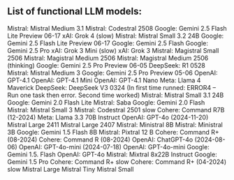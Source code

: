 ## List of functional LLM models:

Mistral: Mistral Medium 3.1
Mistral: Codestral 2508
Google: Gemini 2.5 Flash Lite Preview 06-17
xAI: Grok 4 (slow)
Mistral: Mistral Small 3.2 24B
Google: Gemini 2.5 Flash Lite Preview 06-17
Google: Gemini 2.5 Flash
Google: Gemini 2.5 Pro
xAI: Grok 3 Mini (slow)
xAI: Grok 3
Mistral: Magistral Small 2506
Mistral: Magistral Medium 2506
Mistral: Magistral Medium 2506 (thinking)
Google: Gemini 2.5 Pro Preview 06-05
DeepSeek: R1 0528
Mistral: Mistral Medium 3
Google: Gemini 2.5 Pro Preview 05-06
OpenAI: GPT-4.1
OpenAI: GPT-4.1 Mini
OpenAI: GPT-4.1 Nano
Meta: Llama 4 Maverick
DeepSeek: DeepSeek V3 0324 (In first time runned: ERROR4 – Run one task then error. Second time worked)
Mistral: Mistral Small 3.1 24B
Google: Gemini 2.0 Flash Lite
Mistral: Saba
Google: Gemini 2.0 Flash
Mistral: Mistral Small 3
Mistral: Codestral 2501 slow
Cohere: Command R7B (12-2024)
Meta: Llama 3.3 70B Instruct
OpenAI: GPT-4o (2024-11-20)
Mistral Large 2411
Mistral Large 2407
Mistral: Ministral 8B
Mistral: Ministral 3B
Google: Gemini 1.5 Flash 8B
Mistral: Pixtral 12 B
Cohere: Command R+ (08-2024)
Cohere: Command R (08-2024)
OpenAI: ChatGPT-4o (2024-08-06)
OpenAI: GPT-4o-mini (2024-07-18)
OpenAI: GPT-4o-mini
Google: Gemini 1.5. Flash
OpenAI: GPT-4o
Mistral: Mixtral 8x22B Instruct
Google: Gemini 1.5 Pro
Cohere: Command R+ slow
Cohere: Command R+ (04-2024) slow
Mistral Large
Mistral Tiny
Mistral Small
